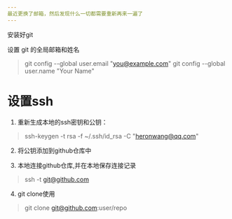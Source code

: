 ```yaml
--- 
最近更换了邮箱，然后发现什么一切都需要重新再来一遍了
--- 
```



安装好git

设置 git 的全局邮箱和姓名
>  git config --global user.email "you@example.com"
>  git config --global user.name "Your Name"


# 设置ssh
1. 重新生成本地的ssh密钥和公钥：
> ssh-keygen -t rsa -f ~/.ssh/id_rsa -C "heronwang@qq.com"

2. 将公钥添加到github仓库中

3. 本地连接github仓库,并在本地保存连接记录
> ssh -t git@github.com

4. git clone使用
> git clone git@github.com:user/repo